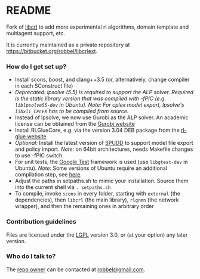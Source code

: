 # README #

Fork of [libcrl](http://code.google.com/p/libcrl/) to add more experimental rl algorithms, domain template and multiagent support, etc.

It is currently maintained as a private repository at https://bitbucket.org/robbel/libcrlext.

### How do I get set up? ###

* Install scons, boost, and clang++3.5 (or, alternatively, change compiler in each SConstruct file)
* *Deprecated: lpsolve (5.5) is required to support the ALP solver. Required is the static library version that was compiled with -fPIC (e.g. `liblpsolve55-dev` in Ubuntu).* *Note:* *For cplex model export, lpsolve's `libxli_CPLEX` has to be compiled from source.*
* Instead of lpsolve, we now use Gurobi as the ALP solver. An academic license can be obtained from the [Gurobi website](http://www.gurobi.com)
* Install RLGlueCore, e.g. via the version 3.04 DEB package from the [rl-glue website](https://code.google.com/p/rl-glue-ext/wiki/RLGlueCore)
* *Optional:* Install the latest version of [SPUDD](https://cs.uwaterloo.ca/~jhoey/research/spudd/) to support model file export and policy import. *Note:* on 64bit architectures, needs Makefile changes to use -fPIC switch.
* For unit tests, the [Google Test](http://code.google.com/p/googletest) framework is used (use `libgtest-dev` in Ubuntu). *Note:* Some versions of Ubuntu require an additional compilation step, see [here](http://askubuntu.com/questions/145887/why-no-library-files-installed-for-google-test).
* Adjust the paths in setpaths.sh to mimic your installation. Source them into the current shell via `. setpaths.sh`
* To compile, invoke `scons` in every folder, starting with `external` (the dependencies), then `libcrl` (the main library), `rlgnmn` (the network wrapper), and then the remaining ones in arbitrary order

### Contribution guidelines ###

Files are licensed under the [LGPL](http://www.gnu.org/licenses/lgpl) version 3.0, or (at your option) any later version.

### Who do I talk to? ###

The [repo owner](https://bitbucket.org/robbel) can be contacted at [robbel@gmail.com](mailto:robbel@gmail.com).